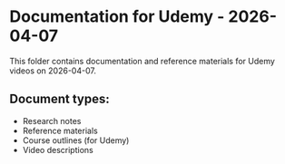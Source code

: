 # Documentation for Udemy - 2026-04-07

This folder contains documentation and reference materials for Udemy videos on 2026-04-07.

## Document types:
- Research notes
- Reference materials
- Course outlines (for Udemy)
- Video descriptions
